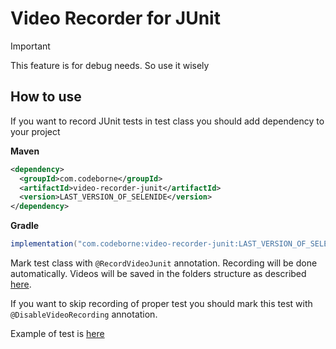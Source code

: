 # Video Recorder for JUnit
> [!IMPORTANT] 
> This feature is for debug needs. So use it wisely

## How to use
If you want to record JUnit tests in test class you should add dependency to your project 

**Maven**
```xml
<dependency>
  <groupId>com.codeborne</groupId>
  <artifactId>video-recorder-junit</artifactId>
  <version>LAST_VERSION_OF_SELENIDE</version>
</dependency>
```  

**Gradle**
```groovy
implementation("com.codeborne:video-recorder-junit:LAST_VERSION_OF_SELENIDE")
```

Mark test class with `@RecordVideoJunit` annotation. Recording will be done automatically. Videos will be saved in the folders structure
as described [here](../video-recorder-core/README.md).

If you want to skip recording of proper test you should mark this test with `@DisableVideoRecording` annotation.

Example of test is [here](src/test/java/integration/VideoRecorderScreenShotJunitTests.java)
